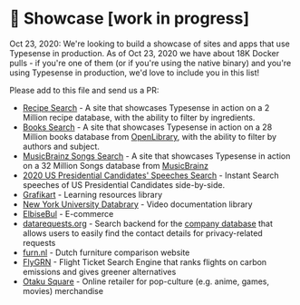# 🌟 Showcase [work in progress]

Oct 23, 2020: We're looking to build a showcase of sites and apps that use Typesense in production. As of Oct 23, 2020 we have about 18K Docker pulls - if you're one of them (or if you're using the native binary) and you're using Typesense in production, we'd love to include you in this list! 

Please add to this file and send us a PR:

- [Recipe Search](https://recipe-search.typesense.org/) - A site that showcases Typesense in action on a 2 Million recipe database, with the ability to filter by ingredients.
- [Books Search](https://books-search.typesense.org/) - A site that showcases Typesense in action on a 28 Million books database from [OpenLibrary](https://openlibrary.org/), with the ability to filter by authors and subject. 
- [MusicBrainz Songs Search](https://songs-search.typesense.org/) - A site that showcases Typesense in action on a 32 Million Songs database from [MusicBrainz](https://musicbrainz.org/)
- [2020 US Presidential Candidates' Speeches Search](https://biden-trump-speeches-search.typesense.org/) - Instant Search speeches of US Presidential Candidates side-by-side.
- [Grafikart](https://www.grafikart.fr/) - Learning resources library
- [New York University Databrary](https://nyu.databrary.org/) - Video documentation library
- [ElbiseBul](https://www.elbisebul.com/) - E-commerce
- [datarequests.org](https://www.datarequests.org/) - Search backend for the [company database](https://www.datarequests.org/company) that allows users to easily find the contact details for privacy-related requests
- [furn.nl](https://furn.nl) - Dutch furniture comparison website
- [FlyGRN](https://flygrn.com) - Flight Ticket Search Engine that ranks flights on carbon emissions and gives greener alternatives
- [Otaku Square](https://www.otakusquare.com) - Online retailer for pop-culture (e.g. anime, games, movies) merchandise

